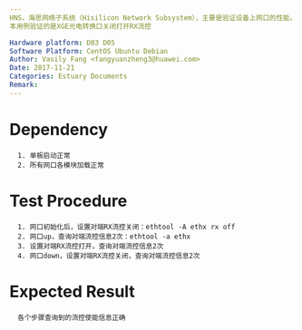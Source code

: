 ```yaml
---
HNS，海思网络子系统（Hisilicon Network Subsystem），主要是验证设备上网口的性能。
本用例验证的是XGE光电转换口关闭打开RX流控

Hardware platform: D03 D05  
Software Platform: CentOS Ubuntu Debian 
Author: Vasily Fang <fangyuanzheng3@huawei.com>  
Date: 2017-11-21
Categories: Estuary Documents  
Remark:
---
```


# Dependency
```
  1. 单板启动正常
  2. 所有网口各模块加载正常
```

# Test Procedure
```
  1. 网口初始化后，设置对端RX流控关闭：ethtool -A ethx rx off
  2. 网口up，查询对端流控信息2次：ethtool -a ethx
  3. 设置对端RX流控打开，查询对端流控信息2次
  4. 网口down，设置对端RX流控关闭，查询对端流控信息2次
```

# Expected Result
```
  各个步骤查询到的流控使能信息正确
```
